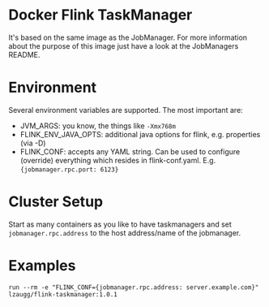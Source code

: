 Docker Flink TaskManager
============================
It's based on the same image as the JobManager. For more information about the purpose of this image just have a look at the JobManagers README.


Environment
==============
Several environment variables are supported. The most important are:
- JVM_ARGS: you know, the things like ```-Xmx768m```
- FLINK_ENV_JAVA_OPTS: additional java options for flink, e.g. properties (via -D)
- FLINK_CONF: accepts any YAML string. Can be used to configure (override) everything which resides in flink-conf.yaml. E.g. ```{jobmanager.rpc.port: 6123}```

Cluster Setup
============
Start as many containers as you like to have taskmanagers and set ```jobmanager.rpc.address``` to the host address/name of the jobmanager.


Examples
============
```run --rm -e "FLINK_CONF={jobmanager.rpc.address: server.example.com}" lzaugg/flink-taskmanager:1.0.1```